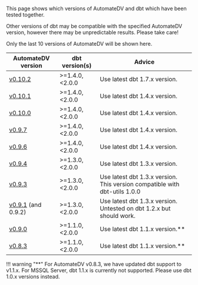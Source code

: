 This page shows which versions of AutomateDV and dbt which have been tested together. 

Other versions of dbt may be compatible with the specified AutomateDV version, however there may be unpredictable results. Please take care!

Only the last 10 versions of AutomateDV will be shown here. 

| AutomateDV version                                                           | dbt version(s)  | Advice                                                                     | 
|------------------------------------------------------------------------------|-----------------|----------------------------------------------------------------------------|
| [v0.10.2](https://hub.getdbt.com/datavault-uk/automate_dv/0.10.2/)           | >=1.4.0, <2.0.0 | Use latest dbt 1.7.x version.                                              |
| [v0.10.1](https://hub.getdbt.com/datavault-uk/automate_dv/0.10.1/)           | >=1.4.0, <2.0.0 | Use latest dbt 1.4.x version.                                              |
| [v0.10.0](https://hub.getdbt.com/datavault-uk/automate_dv/0.10.0/)           | >=1.4.0, <2.0.0 | Use latest dbt 1.4.x version.                                              |
| [v0.9.7](https://hub.getdbt.com/datavault-uk/automate_dv/0.9.7/)             | >=1.4.0, <2.0.0 | Use latest dbt 1.4.x version.                                              |
| [v0.9.6](https://hub.getdbt.com/datavault-uk/automate_dv/0.9.6/)             | >=1.4.0, <2.0.0 | Use latest dbt 1.4.x version.                                              |
| [v0.9.4](https://hub.getdbt.com/datavault-uk/automate_dv/0.9.4/)             | >=1.3.0, <2.0.0 | Use latest dbt 1.3.x version.                                              |
| [v0.9.3](https://hub.getdbt.com/datavault-uk/automate_dv/0.9.3/)             | >=1.3.0, <2.0.0 | Use latest dbt 1.3.x version. This version compatible with dbt-utils 1.0.0 |
| [v0.9.1](https://hub.getdbt.com/datavault-uk/automate_dv/0.9.1/) (and 0.9.2) | >=1.3.0, <2.0.0 | Use latest dbt 1.3.x version. Untested on dbt 1.2.x but should work.       |
| [v0.9.0](https://hub.getdbt.com/datavault-uk/automate_dv/0.9.0/)             | >=1.1.0, <2.0.0 | Use latest dbt 1.1.x version.**                                            |
| [v0.8.3](https://hub.getdbt.com/datavault-uk/automate_dv/0.8.3/)             | >=1.1.0, <2.0.0 | Use latest dbt 1.1.x version.**                                            |

!!! warning "**"
    For AutomateDV v0.8.3, we have updated dbt support to v1.1.x. For MSSQL Server, dbt 1.1.x is currently not supported.
    Please use dbt 1.0.x versions instead.